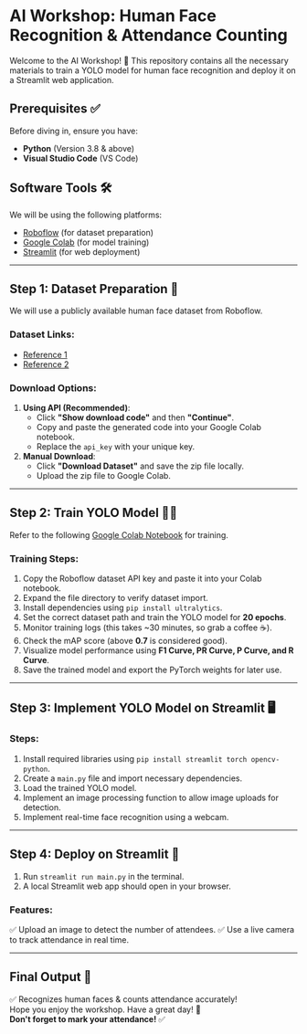 # AI Workshop: Human Face Recognition & Attendance Counting

Welcome to the AI Workshop! 🎉 This repository contains all the necessary materials to train a YOLO model for human face recognition and deploy it on a Streamlit web application.

## Prerequisites ✅
Before diving in, ensure you have:
- **Python** (Version 3.8 & above)
- **Visual Studio Code** (VS Code)

## Software Tools 🛠️
We will be using the following platforms:
- [Roboflow](https://roboflow.com/) (for dataset preparation)
- [Google Colab](https://colab.research.google.com/) (for model training)
- [Streamlit](https://streamlit.io/) (for web deployment)

---
## Step 1: Dataset Preparation 📂
We will use a publicly available human face dataset from Roboflow.

### Dataset Links:
- [Reference 1](https://app.roboflow.com/logo-bplam/test-dxiix-ckery/browse?queryText=&pageSize=50&startingIndex=0&browseQuery=true)
- [Reference 2](https://universe.roboflow.com/logo-bplam/test-dxiix-ckery/dataset/1)

### Download Options:
1. **Using API (Recommended)**:
   - Click **"Show download code"** and then **"Continue"**.
   - Copy and paste the generated code into your Google Colab notebook.
   - Replace the `api_key` with your unique key.
2. **Manual Download**:
   - Click **"Download Dataset"** and save the zip file locally.
   - Upload the zip file to Google Colab.

---
## Step 2: Train YOLO Model 🏋️‍♂️
Refer to the following [Google Colab Notebook](https://colab.research.google.com/drive/18_2264gPhFC5G8KX6H3Z8PKNJW04K_M1?usp=sharing) for training.

### Training Steps:
1. Copy the Roboflow dataset API key and paste it into your Colab notebook.
2. Expand the file directory to verify dataset import.
3. Install dependencies using `pip install ultralytics`.
4. Set the correct dataset path and train the YOLO model for **20 epochs**.
5. Monitor training logs (this takes ~30 minutes, so grab a coffee ☕).
6. Check the mAP score (above **0.7** is considered good).
7. Visualize model performance using **F1 Curve, PR Curve, P Curve, and R Curve**.
8. Save the trained model and export the PyTorch weights for later use.

---
## Step 3: Implement YOLO Model on Streamlit 🖥️
### Steps:
1. Install required libraries using `pip install streamlit torch opencv-python`.
2. Create a `main.py` file and import necessary dependencies.
3. Load the trained YOLO model.
4. Implement an image processing function to allow image uploads for detection.
5. Implement real-time face recognition using a webcam.

---
## Step 4: Deploy on Streamlit 🚀
1. Run `streamlit run main.py` in the terminal.
2. A local Streamlit web app should open in your browser.

### Features:
✅ Upload an image to detect the number of attendees.
✅ Use a live camera to track attendance in real time.

---
## Final Output 🎯
✅ Recognizes human faces & counts attendance accurately!  
Hope you enjoy the workshop. Have a great day! 🎉  
**Don't forget to mark your attendance!** ✅

